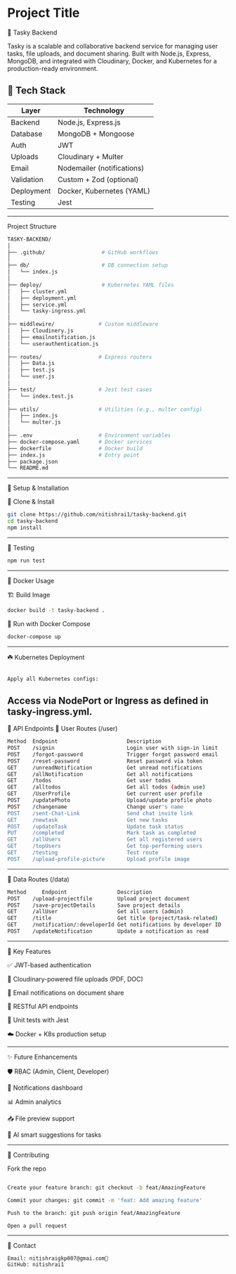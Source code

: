 
# Project Title

🧠 Tasky Backend

Tasky is a scalable and collaborative backend service for managing user tasks, file uploads, and document sharing. Built with Node.js, Express, MongoDB, and integrated with Cloudinary, Docker, and Kubernetes for a production-ready environment.

## 🔧 Tech Stack

| Layer         | Technology               |
|---------------|--------------------------|
| Backend       | Node.js, Express.js      |
| Database      | MongoDB + Mongoose       |
| Auth          | JWT                      |
| Uploads       | Cloudinary + Multer      |
| Email         | Nodemailer (notifications) |
| Validation    | Custom + Zod (optional)  |
| Deployment    | Docker, Kubernetes (YAML)|
| Testing       | Jest                     |

---

Project Structure

```bash
TASKY-BACKEND/
│
├── .github/                  # GitHub workflows
│
├── db/                       # DB connection setup
│   └── index.js
│
├── deploy/                   # Kubernetes YAML files
│   ├── cluster.yml
│   ├── deployment.yml
│   ├── service.yml
│   └── tasky-ingress.yml
│
├── middlewire/              # Custom middleware
│   ├── Cloudinery.js
│   ├── emailnotification.js
│   └── userauthentication.js
│
├── routes/                  # Express routers
│   ├── Data.js
│   ├── test.js
│   └── user.js
│
├── test/                    # Jest test cases
│   └── index.test.js
│
├── utils/                   # Utilities (e.g., multer config)
│   ├── index.js
│   └── multer.js
│
├── .env                     # Environment variables
├── docker-compose.yaml      # Docker services
├── dockerfile               # Docker build
├── index.js                 # Entry point
├── package.json
└── README.md

```
---
🚀 Setup & Installation

🔐 Clone & Install

```bash
git clone https://github.com/nitishrai1/tasky-backend.git
cd tasky-backend
npm install
```
---
🥪 Testing
```bash
npm run test
```
---
🐳 Docker Usage

🏗️ Build Image

```bash
docker build -t tasky-backend .
```

🥪 Run with Docker Compose
```bash
docker-compose up
```
---
☘️ Kubernetes Deployment

```bash

Apply all Kubernetes configs:
```
Access via NodePort or Ingress as defined in tasky-ingress.yml.
---
📨 API Endpoints
🧑 User Routes (/user)

```bash
Method	Endpoint	                  Description
POST	/signin	                      Login user with sign-in limit
POST	/forgot-password	          Trigger forgot password email
POST	/reset-password	              Reset password via token
GET	    /unreadNotification	          Get unread notifications
GET	    /allNotification	          Get all notifications
GET	    /todos	                      Get user todos
GET  	/alltodos	                  Get all todos (admin use)
GET	    /UserProfile	              Get current user profile
POST	/updatePhoto	              Upload/update profile photo
POST	/changename	                  Change user's name
POST	/sent-Chat-Link	              Send chat invite link
GET	    /newtask	                  Get new tasks
POST	/updateTask	                  Update task status
PUT	    /completed	                  Mark task as completed
GET	    /allUsers	                  Get all registered users
GET	    /topUsers	                  Get top-performing users
GET	    /testing	                  Test route
POST	/upload-profile-picture	      Upload profile image
```
---

📁 Data Routes (/data)

```bash
Method	   Endpoint	               Description
POST	/upload-projectfile	       Upload project document
POST	/save-projectDetails	   Save project details
GET	    /allUser	               Get all users (admin)
GET	    /title	                   Get title (project/task-related)
GET	    /notification/:developerId Get notifications by developer ID
POST	/updateNotification	       Update a notification as read
```
---

📌 Key Features

✅ JWT-based authentication

📌 Cloudinary-powered file uploads (PDF, DOC)

📩 Email notifications on document share

📄 RESTful API endpoints

🥪 Unit tests with Jest

☁️ Docker + K8s production setup

---

✨ Future Enhancements

🛡️ RBAC (Admin, Client, Developer)

📨 Notifications dashboard

📊 Admin analytics

📥 File preview support

🧠 AI smart suggestions for tasks

---
🤝 Contributing

Fork the repo
```bash

Create your feature branch: git checkout -b feat/AmazingFeature

Commit your changes: git commit -m 'feat: Add amazing feature'

Push to the branch: git push origin feat/AmazingFeature

Open a pull request
```
---
📨 Contact

```
Email: nitishraigkp007@gmai.com📍
GitHub: nitishrai1
```